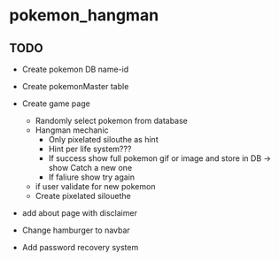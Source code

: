 # pokemon_hangman

## TODO
- Create pokemon DB name-id
- Create pokemonMaster table
- Create game page
    - Randomly select pokemon from database
    - Hangman mechanic
        - Only pixelated silouthe as hint
        - Hint per life system???
        - If success show full pokemon gif or image and store in DB -> show Catch a new one
        - If faliure show try again
    - if user validate for new pokemon
    - Create pixelated silouethe

- add about page with disclaimer
- Change hamburger to navbar

- Add password recovery system